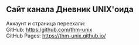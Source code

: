 ## Сайт канала Дневник UNIX'оида

Аккаунт и страница переехали: <br>
GitHub: <a href="https:/github.com/thm-unix/">https:/github.com/thm-unix</a><br>
GitHub Pages: <a href="https://thm-unix.github.io/">https://thm-unix.github.io/</a>
